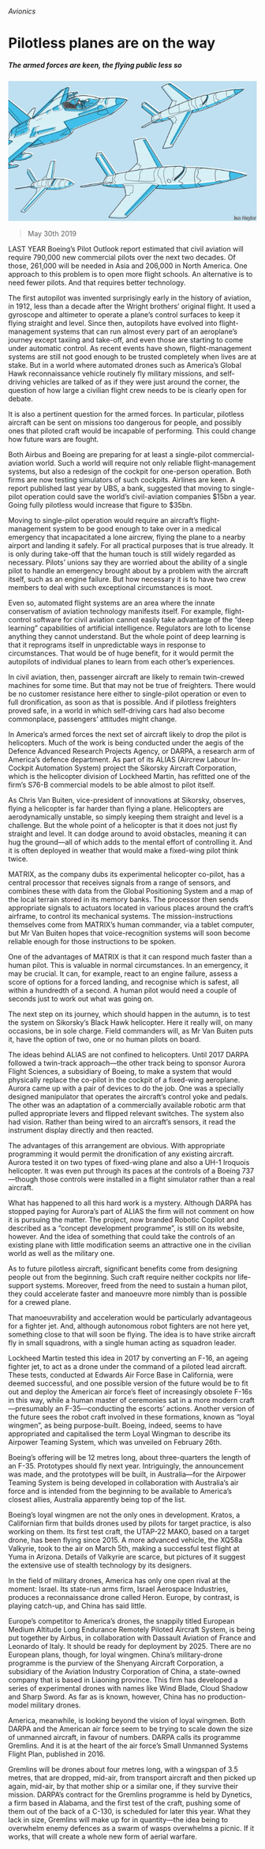 ###### Avionics

# Pilotless planes are on the way 

##### The armed forces are keen, the flying public less so 

![image](images/20190601_TQD003_0.jpg) 

> May 30th 2019 

LAST YEAR Boeing’s Pilot Outlook report estimated that civil aviation will require 790,000 new commercial pilots over the next two decades. Of those, 261,000 will be needed in Asia and 206,000 in North America. One approach to this problem is to open more flight schools. An alternative is to need fewer pilots. And that requires better technology. 

The first autopilot was invented surprisingly early in the history of aviation, in 1912, less than a decade after the Wright brothers’ original flight. It used a gyroscope and altimeter to operate a plane’s control surfaces to keep it flying straight and level. Since then, autopilots have evolved into flight-management systems that can run almost every part of an aeroplane’s journey except taxiing and take-off, and even those are starting to come under automatic control. As recent events have shown, flight-management systems are still not good enough to be trusted completely when lives are at stake. But in a world where automated drones such as America’s Global Hawk reconnaissance vehicle routinely fly military missions, and self-driving vehicles are talked of as if they were just around the corner, the question of how large a civilian flight crew needs to be is clearly open for debate. 

It is also a pertinent question for the armed forces. In particular, pilotless aircraft can be sent on missions too dangerous for people, and possibly ones that piloted craft would be incapable of performing. This could change how future wars are fought. 

Both Airbus and Boeing are preparing for at least a single-pilot commercial-aviation world. Such a world will require not only reliable flight-management systems, but also a redesign of the cockpit for one-person operation. Both firms are now testing simulators of such cockpits. Airlines are keen. A report published last year by UBS, a bank, suggested that moving to single-pilot operation could save the world’s civil-aviation companies $15bn a year. Going fully pilotless would increase that figure to $35bn. 

Moving to single-pilot operation would require an aircraft’s flight-management system to be good enough to take over in a medical emergency that incapacitated a lone aircrew, flying the plane to a nearby airport and landing it safely. For all practical purposes that is true already. It is only during take-off that the human touch is still widely regarded as necessary. Pilots’ unions say they are worried about the ability of a single pilot to handle an emergency brought about by a problem with the aircraft itself, such as an engine failure. But how necessary it is to have two crew members to deal with such exceptional circumstances is moot. 

Even so, automated flight systems are an area where the innate conservatism of aviation technology manifests itself. For example, flight-control software for civil aviation cannot easily take advantage of the “deep learning” capabilities of artificial intelligence. Regulators are loth to license anything they cannot understand. But the whole point of deep learning is that it reprograms itself in unpredictable ways in response to circumstances. That would be of huge benefit, for it would permit the autopilots of individual planes to learn from each other’s experiences. 

In civil aviation, then, passenger aircraft are likely to remain twin-crewed machines for some time. But that may not be true of freighters. There would be no customer resistance here either to single-pilot operation or even to full dronification, as soon as that is possible. And if pilotless freighters proved safe, in a world in which self-driving cars had also become commonplace, passengers’ attitudes might change. 

In America’s armed forces the next set of aircraft likely to drop the pilot is helicopters. Much of the work is being conducted under the aegis of the Defence Advanced Research Projects Agency, or DARPA, a research arm of America’s defence department. As part of its ALIAS (Aircrew Labour In-Cockpit Automation System) project the Sikorsky Aircraft Corporation, which is the helicopter division of Lockheed Martin, has refitted one of the firm’s S76-B commercial models to be able almost to pilot itself. 

As Chris Van Buiten, vice-president of innovations at Sikorsky, observes, flying a helicopter is far harder than flying a plane. Helicopters are aerodynamically unstable, so simply keeping them straight and level is a challenge. But the whole point of a helicopter is that it does not just fly straight and level. It can dodge around to avoid obstacles, meaning it can hug the ground—all of which adds to the mental effort of controlling it. And it is often deployed in weather that would make a fixed-wing pilot think twice. 

MATRIX, as the company dubs its experimental helicopter co-pilot, has a central processor that receives signals from a range of sensors, and combines these with data from the Global Positioning System and a map of the local terrain stored in its memory banks. The processor then sends appropriate signals to actuators located in various places around the craft’s airframe, to control its mechanical systems. The mission-instructions themselves come from MATRIX’s human commander, via a tablet computer, but Mr Van Buiten hopes that voice-recognition systems will soon become reliable enough for those instructions to be spoken. 

One of the advantages of MATRIX is that it can respond much faster than a human pilot. This is valuable in normal circumstances. In an emergency, it may be crucial. It can, for example, react to an engine failure, assess a score of options for a forced landing, and recognise which is safest, all within a hundredth of a second. A human pilot would need a couple of seconds just to work out what was going on. 

The next step on its journey, which should happen in the autumn, is to test the system on Sikorsky’s Black Hawk helicopter. Here it really will, on many occasions, be in sole charge. Field commanders will, as Mr Van Buiten puts it, have the option of two, one or no human pilots on board. 

The ideas behind ALIAS are not confined to helicopters. Until 2017 DARPA followed a twin-track approach—the other track being to sponsor Aurora Flight Sciences, a subsidiary of Boeing, to make a system that would physically replace the co-pilot in the cockpit of a fixed-wing aeroplane. Aurora came up with a pair of devices to do the job. One was a specially designed manipulator that operates the aircraft’s control yoke and pedals. The other was an adaptation of a commercially available robotic arm that pulled appropriate levers and flipped relevant switches. The system also had vision. Rather than being wired to an aircraft’s sensors, it read the instrument display directly and then reacted. 

The advantages of this arrangement are obvious. With appropriate programming it would permit the dronification of any existing aircraft. Aurora tested it on two types of fixed-wing plane and also a UH-1 Iroquois helicopter. It was even put through its paces at the controls of a Boeing 737—though those controls were installed in a flight simulator rather than a real aircraft. 

What has happened to all this hard work is a mystery. Although DARPA has stopped paying for Aurora’s part of ALIAS the firm will not comment on how it is pursuing the matter. The project, now branded Robotic Copilot and described as a “concept development programme”, is still on its website, however. And the idea of something that could take the controls of an existing plane with little modification seems an attractive one in the civilian world as well as the military one. 

As to future pilotless aircraft, significant benefits come from designing people out from the beginning. Such craft require neither cockpits nor life-support systems. Moreover, freed from the need to sustain a human pilot, they could accelerate faster and manoeuvre more nimbly than is possible for a crewed plane. 

That manoeuvrability and acceleration would be particularly advantageous for a fighter jet. And, although autonomous robot fighters are not here yet, something close to that will soon be flying. The idea is to have strike aircraft fly in small squadrons, with a single human acting as squadron leader. 

Lockheed Martin tested this idea in 2017 by converting an F-16, an ageing fighter jet, to act as a drone under the command of a piloted lead aircraft. These tests, conducted at Edwards Air Force Base in California, were deemed successful, and one possible version of the future would be to fit out and deploy the American air force’s fleet of increasingly obsolete F-16s in this way, while a human master of ceremonies sat in a more modern craft—presumably an F-35—conducting the escorts’ actions. Another version of the future sees the robot craft involved in these formations, known as “loyal wingmen”, as being purpose-built. Boeing, indeed, seems to have appropriated and capitalised the term Loyal Wingman to describe its Airpower Teaming System, which was unveiled on February 26th. 

Boeing’s offering will be 12 metres long, about three-quarters the length of an F-35. Prototypes should fly next year. Intriguingly, the announcement was made, and the prototypes will be built, in Australia—for the Airpower Teaming System is being developed in collaboration with Australia’s air force and is intended from the beginning to be available to America’s closest allies, Australia apparently being top of the list. 

Boeing’s loyal wingmen are not the only ones in development. Kratos, a Californian firm that builds drones used by pilots for target practice, is also working on them. Its first test craft, the UTAP-22 MAKO, based on a target drone, has been flying since 2015. A more advanced vehicle, the XQ58a Valkyrie, took to the air on March 5th, making a successful test flight at Yuma in Arizona. Details of Valkyrie are scarce, but pictures of it suggest the extensive use of stealth technology by its designers. 

In the field of military drones, America has only one open rival at the moment: Israel. Its state-run arms firm, Israel Aerospace Industries, produces a reconnaissance drone called Heron. Europe, by contrast, is playing catch-up, and China has said little. 

Europe’s competitor to America’s drones, the snappily titled European Medium Altitude Long Endurance Remotely Piloted Aircraft System, is being put together by Airbus, in collaboration with Dassault Aviation of France and Leonardo of Italy. It should be ready for deployment by 2025. There are no European plans, though, for loyal wingmen. China’s military-drone programme is the purview of the Shenyang Aircraft Corporation, a subsidiary of the Aviation Industry Corporation of China, a state-owned company that is based in Liaoning province. This firm has developed a series of experimental drones with names like Wind Blade, Cloud Shadow and Sharp Sword. As far as is known, however, China has no production-model military drones. 

America, meanwhile, is looking beyond the vision of loyal wingmen. Both DARPA and the American air force seem to be trying to scale down the size of unmanned aircraft, in favour of numbers. DARPA calls its programme Gremlins. And it is at the heart of the air force’s Small Unmanned Systems Flight Plan, published in 2016. 

Gremlins will be drones about four metres long, with a wingspan of 3.5 metres, that are dropped, mid-air, from transport aircraft and then picked up again, mid-air, by that mother ship or a similar one, if they survive their mission. DARPA’s contract for the Gremlins programme is held by Dynetics, a firm based in Alabama, and the first test of the craft, pushing some of them out of the back of a C-130, is scheduled for later this year. What they lack in size, Gremlins will make up for in quantity—the idea being to overwhelm enemy defences as a swarm of wasps overwhelms a picnic. If it works, that will create a whole new form of aerial warfare. 

